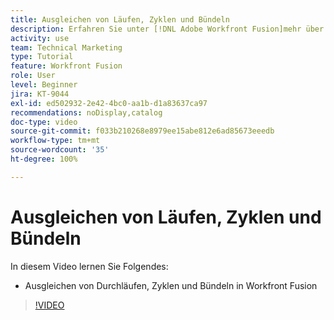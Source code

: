 ```yaml
---
title: Ausgleichen von Läufen, Zyklen und Bündeln
description: Erfahren Sie unter [!DNL Adobe Workfront Fusion]mehr über das Ausgleichen von Durchläufen, Zyklen und Bündeln.
activity: use
team: Technical Marketing
type: Tutorial
feature: Workfront Fusion
role: User
level: Beginner
jira: KT-9044
exl-id: ed502932-2e42-4bc0-aa1b-d1a83637ca97
recommendations: noDisplay,catalog
doc-type: video
source-git-commit: f033b210268e8979ee15abe812e6ad85673eeedb
workflow-type: tm+mt
source-wordcount: '35'
ht-degree: 100%

---
```


# Ausgleichen von Läufen, Zyklen und Bündeln

In diesem Video lernen Sie Folgendes:

* Ausgleichen von Durchläufen, Zyklen und Bündeln in Workfront Fusion

>[!VIDEO](https://video.tv.adobe.com/v/335285/?quality=12&learn=on)
